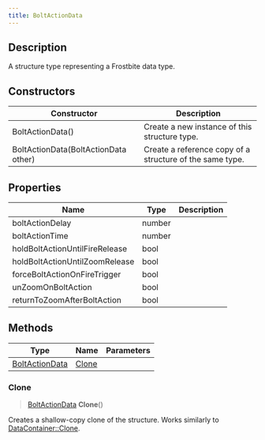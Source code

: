 ```yaml
---
title: BoltActionData
---
```

## Description

A structure type representing a Frostbite data type.

## Constructors

| Constructor                          | Description                                              |
| ------------------------------------ | -------------------------------------------------------- |
| BoltActionData()                     | Create a new instance of this structure type.            |
| BoltActionData(BoltActionData other) | Create a reference copy of a structure of the same type. |

## Properties

| Name                           | Type   | Description |
| ------------------------------ | ------ | ----------- |
| boltActionDelay                | number |             |
| boltActionTime                 | number |             |
| holdBoltActionUntilFireRelease | bool   |             |
| holdBoltActionUntilZoomRelease | bool   |             |
| forceBoltActionOnFireTrigger   | bool   |             |
| unZoomOnBoltAction             | bool   |             |
| returnToZoomAfterBoltAction    | bool   |             |

## Methods

| Type                             | Name            | Parameters |
| -------------------------------- | --------------- | ---------- |
| [BoltActionData](/vext/ref/fb/boltactiondata/) | [Clone](#clone) |            |

### Clone

> [BoltActionData](/vext/ref/fb/boltactiondata/) **Clone**()

Creates a shallow-copy clone of the structure. Works similarly to [DataContainer::Clone](/vext/ref/shared/class/datacontainer#clone).
